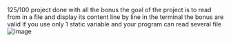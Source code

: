 125/100
project done with all the bonus
the goal of the project is to read from in a file and display its content line by line in the terminal
the bonus are valid if you use only 1 static variable and your program can read several file 
![image](https://github.com/user-attachments/assets/5bd885fd-8b2e-4114-8eac-b45cb3bf7b66)
